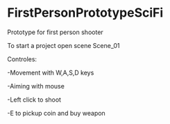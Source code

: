 # FirstPersonPrototypeSciFi
Prototype for first person shooter

To start a project open scene Scene_01

Controles:
  
  -Movement with W,A,S,D keys
  
  -Aiming with mouse
  
  -Left click to shoot
  
  -E to pickup coin and buy weapon
  

